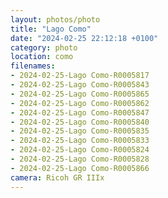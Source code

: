 ```yaml
---
layout: photos/photo
title: "Lago Como"
date: "2024-02-25 22:12:18 +0100"
category: photo
location: como
filenames: 
- 2024-02-25-Lago Como-R0005817
- 2024-02-25-Lago Como-R0005843
- 2024-02-25-Lago Como-R0005865
- 2024-02-25-Lago Como-R0005862
- 2024-02-25-Lago Como-R0005847
- 2024-02-25-Lago Como-R0005840
- 2024-02-25-Lago Como-R0005835
- 2024-02-25-Lago Como-R0005833
- 2024-02-25-Lago Como-R0005824
- 2024-02-25-Lago Como-R0005828
- 2024-02-25-Lago Como-R0005866
camera: Ricoh GR IIIx
---
```


